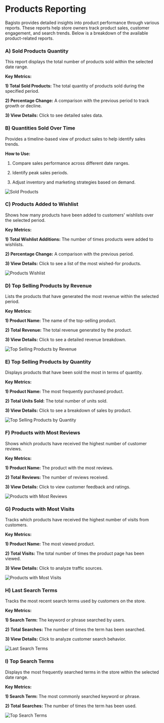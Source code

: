 # Products Reporting

Bagisto provides detailed insights into product performance through various reports. These reports help store owners track product sales, customer engagement, and search trends. Below is a breakdown of the available product-related reports.

### A) Sold Products Quantity

This report displays the total number of products sold within the selected date range.

**Key Metrics:**

**1) Total Sold Products:** The total quantity of products sold during the specified period.

**2) Percentage Change:** A comparison with the previous period to track growth or decline.

**3) View Details:** Click to see detailed sales data.

### B) Quantities Sold Over Time

Provides a timeline-based view of product sales to help identify sales trends.

**How to Use:**

1) Compare sales performance across different date ranges.

2) Identify peak sales periods.

3) Adjust inventory and marketing strategies based on demand.

<img src="/images/reporting/sold-products.png" alt="Sold Products" />

### C) Products Added to Wishlist

Shows how many products have been added to customers' wishlists over the selected period.

**Key Metrics:**

**1) Total Wishlist Additions:** The number of times products were added to wishlists.

**2) Percentage Change:** A comparison with the previous period.

**3) View Details:** Click to see a list of the most wished-for products.

<img src="/images/reporting/products-wishlist.png" alt="Products Wishlist" />

### D) Top Selling Products by Revenue

Lists the products that have generated the most revenue within the selected period.

**Key Metrics:**

**1) Product Name:** The name of the top-selling product.

**2) Total Revenue:** The total revenue generated by the product.

**3) View Details:** Click to see a detailed revenue breakdown.

<img src="/images/reporting/revenue-products.png" alt="Top Selling Products by Revenue" />

### E) Top Selling Products by Quantity

Displays products that have been sold the most in terms of quantity.

**Key Metrics:**

**1) Product Name:** The most frequently purchased product.

**2) Total Units Sold:** The total number of units sold.

**3) View Details:** Click to see a breakdown of sales by product.

<img src="/images/reporting/products-quantity.png" alt="Top Selling Products by Quantity" />

### F) Products with Most Reviews

Shows which products have received the highest number of customer reviews.

**Key Metrics:**

**1) Product Name:** The product with the most reviews.

**2) Total Reviews:** The number of reviews received.

**3) View Details:** Click to view customer feedback and ratings.

<img src="/images/reporting/product-review.png" alt="Products with Most Reviews" />

### G) Products with Most Visits

Tracks which products have received the highest number of visits from customers.

**Key Metrics:**

**1) Product Name:** The most viewed product.

**2) Total Visits:** The total number of times the product page has been viewed.

**3) View Details:** Click to analyze traffic sources.

<img src="/images/reporting/product-visits.png" alt="Products with Most Visits" />

### H) Last Search Terms

Tracks the most recent search terms used by customers on the store.

**Key Metrics:**

**1) Search Term:** The keyword or phrase searched by users.

**2) Total Searches:** The number of times the term has been searched.

**3) View Details:** Click to analyze customer search behavior.

<img src="/images/reporting/last-searchTerm.png" alt="Last Search Terms" />

### I) Top Search Terms

Displays the most frequently searched terms in the store within the selected date range.

**Key Metrics:**

**1) Search Term:** The most commonly searched keyword or phrase.

**2) Total Searches:** The number of times the term has been used.

<img src="/images/reporting/top-searchTerm.png" alt="Top Search Terms" />
